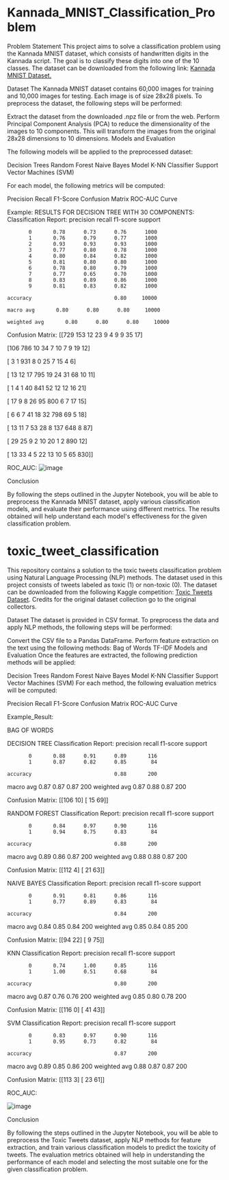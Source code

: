 # Kannada_MNIST_Classification_Problem

Problem Statement
This project aims to solve a classification problem using the Kannada MNIST dataset, which consists of handwritten digits in the Kannada script. The goal is to classify these digits into one of the 10 classes. The dataset can be downloaded from the following link: [Kannada MNIST Dataset.](https://www.kaggle.com/datasets/higgstachyon/kannada-mnist)

Dataset
The Kannada MNIST dataset contains 60,000 images for training and 10,000 images for testing. Each image is of size 28x28 pixels. To preprocess the dataset, the following steps will be performed:

Extract the dataset from the downloaded .npz file or from the web.
Perform Principal Component Analysis (PCA) to reduce the dimensionality of the images to 10 components. This will transform the images from the original 28x28 dimensions to 10 dimensions.
Models and Evaluation

The following models will be applied to the preprocessed dataset:

Decision Trees
Random Forest
Naive Bayes Model
K-NN Classifier
Support Vector Machines (SVM)

For each model, the following metrics will be computed:

Precision
Recall
F1-Score
Confusion Matrix
ROC-AUC Curve

Example: 
RESULTS FOR DECISION TREE WITH 30 COMPONENTS:
Classification Report:
              precision    recall  f1-score   support

           0       0.78      0.73      0.76      1000
           1       0.76      0.79      0.77      1000
           2       0.93      0.93      0.93      1000
           3       0.77      0.80      0.78      1000
           4       0.80      0.84      0.82      1000
           5       0.81      0.80      0.80      1000
           6       0.78      0.80      0.79      1000
           7       0.77      0.65      0.70      1000
           8       0.83      0.89      0.86      1000
           9       0.81      0.83      0.82      1000

    accuracy                           0.80     10000
    
    macro avg       0.80      0.80      0.80     10000

    weighted avg       0.80      0.80      0.80     10000



Confusion Matrix:
[[729 153  12  23   9   4   9   9  35  17]
 
 [106 786  10  34   7  10   7   9  19  12]

 [  3   1 931   8   0  25   7  15   4   6]
 
 [ 13  12  17 795  19  24  31  68  10  11]
 
 [  1   4   1  40 841  52  12  12  16  21]
 
 [ 17   9   8  26  95 800   6   7  17  15]
 
 [  6   6   7  41  18  32 798  69   5  18]
 
 [ 13  11   7  53  28   8 137 648   8  87]
 
 [ 29  25   9   2  10  20   1   2 890  12]
 
 [ 13  33   4   5  22  13  10   5  65 830]]

 ROC_AUC:
 ![image](https://github.com/NAVEEN-RAJ-C/Kannada_MNIST_Classification_Problem/assets/133734968/72f8f6ad-5fd3-4234-b547-032358b8f383)

Conclusion

By following the steps outlined in the Jupyter Notebook, you will be able to preprocess the Kannada MNIST dataset, apply various classification models, and evaluate their performance using different metrics. The results obtained will help understand each model's effectiveness for the given classification problem.



# toxic_tweet_classification

This repository contains a solution to the toxic tweets classification problem using Natural Language Processing (NLP) methods. The dataset used in this project consists of tweets labeled as toxic (1) or non-toxic (0). The dataset can be downloaded from the following Kaggle competition: [Toxic Tweets Dataset](https://www.kaggle.com/datasets/ashwiniyer176/toxic-tweets-dataset). Credits for the original dataset collection go to the original collectors.

Dataset
The dataset is provided in CSV format. To preprocess the data and apply NLP methods, the following steps will be performed:

Convert the CSV file to a Pandas DataFrame.
Perform feature extraction on the text using the following methods:
Bag of Words
TF-IDF
Models and Evaluation
Once the features are extracted, the following prediction methods will be applied:

Decision Trees
Random Forest
Naive Bayes Model
K-NN Classifier
Support Vector Machines (SVM)
For each method, the following evaluation metrics will be computed:

Precision
Recall
F1-Score
Confusion Matrix
ROC-AUC Curve

Example_Result:

BAG OF WORDS


DECISION TREE
Classification Report:
              precision    recall  f1-score   support

           0       0.88      0.91      0.89       116
           1       0.87      0.82      0.85        84

    accuracy                           0.88       200
   macro avg       0.87      0.87      0.87       200
weighted avg       0.87      0.88      0.87       200

Confusion Matrix:
[[106  10]
 [ 15  69]]


RANDOM FOREST
Classification Report:
              precision    recall  f1-score   support

           0       0.84      0.97      0.90       116
           1       0.94      0.75      0.83        84

    accuracy                           0.88       200
   macro avg       0.89      0.86      0.87       200
weighted avg       0.88      0.88      0.87       200

Confusion Matrix:
[[112   4]
 [ 21  63]]


NAIVE BAYES
Classification Report:
              precision    recall  f1-score   support

           0       0.91      0.81      0.86       116
           1       0.77      0.89      0.83        84

    accuracy                           0.84       200
   macro avg       0.84      0.85      0.84       200
weighted avg       0.85      0.84      0.85       200

Confusion Matrix:
[[94 22]
 [ 9 75]]


KNN
Classification Report:
              precision    recall  f1-score   support

           0       0.74      1.00      0.85       116
           1       1.00      0.51      0.68        84

    accuracy                           0.80       200
   macro avg       0.87      0.76      0.76       200
weighted avg       0.85      0.80      0.78       200

Confusion Matrix:
[[116   0]
 [ 41  43]]


SVM
Classification Report:
              precision    recall  f1-score   support

           0       0.83      0.97      0.90       116
           1       0.95      0.73      0.82        84

    accuracy                           0.87       200
   macro avg       0.89      0.85      0.86       200
weighted avg       0.88      0.87      0.87       200

Confusion Matrix:
[[113   3]
 [ 23  61]]


ROC_AUC:

![image](https://github.com/NAVEEN-RAJ-C/toxic_tweet_classification/assets/133734968/4db3c98c-8713-4c6b-9dfd-6a1af07cb5ae)


Conclusion

By following the steps outlined in the Jupyter Notebook, you will be able to preprocess the Toxic Tweets dataset, apply NLP methods for feature extraction, and train various classification models to predict the toxicity of tweets. The evaluation metrics obtained will help in understanding the performance of each model and selecting the most suitable one for the given classification problem.

